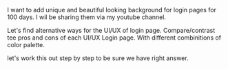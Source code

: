 I want to add unique and beautiful looking background for login pages for 100 days. I wil be sharing them via my youtube channel.

Let's find alternative ways for the UI/UX of login page. Compare/contrast tee pros and cons of each UI/UX Login page. With different combinitions of color palette.

let's work this out step by step to be sure we have right answer.